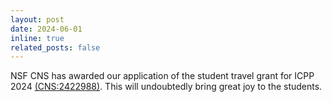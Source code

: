 ```yaml
---
layout: post
date: 2024-06-01
inline: true
related_posts: false
---
```


NSF CNS has awarded our application of the student travel grant for ICPP 2024 [(CNS:2422988)](https://www.nsf.gov/awardsearch/showAward?AWD_ID=2422988&HistoricalAwards=false). This will undoubtedly bring great joy to the students.
